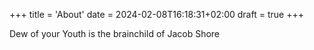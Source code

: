 +++
title = 'About'
date = 2024-02-08T16:18:31+02:00
draft = true
+++

Dew of your Youth is the brainchild of Jacob Shore
